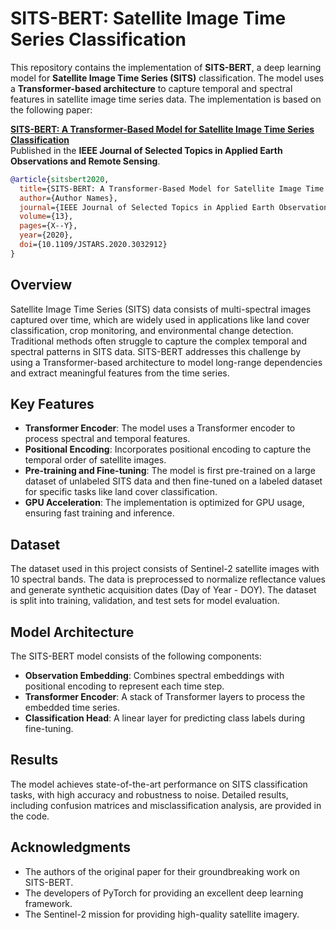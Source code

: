# SITS-BERT: Satellite Image Time Series Classification

This repository contains the implementation of **SITS-BERT**, a deep learning model for **Satellite Image Time Series (SITS)** classification. The model uses a **Transformer-based architecture** to capture temporal and spectral features in satellite image time series data. The implementation is based on the following paper:

[**SITS-BERT: A Transformer-Based Model for Satellite Image Time Series Classification**](https://ieeexplore.ieee.org/document/9252123)  
Published in the **IEEE Journal of Selected Topics in Applied Earth Observations and Remote Sensing**.


```bibtex
@article{sitsbert2020,
  title={SITS-BERT: A Transformer-Based Model for Satellite Image Time Series Classification},
  author={Author Names},
  journal={IEEE Journal of Selected Topics in Applied Earth Observations and Remote Sensing},
  volume={13},
  pages={X--Y},
  year={2020},
  doi={10.1109/JSTARS.2020.3032912}
}
```

## Overview

Satellite Image Time Series (SITS) data consists of multi-spectral images captured over time, which are widely used in applications like land cover classification, crop monitoring, and environmental change detection. Traditional methods often struggle to capture the complex temporal and spectral patterns in SITS data. SITS-BERT addresses this challenge by using a Transformer-based architecture to model long-range dependencies and extract meaningful features from the time series.

## Key Features

- **Transformer Encoder**: The model uses a Transformer encoder to process spectral and temporal features.
- **Positional Encoding**: Incorporates positional encoding to capture the temporal order of satellite images.
- **Pre-training and Fine-tuning**: The model is first pre-trained on a large dataset of unlabeled SITS data and then fine-tuned on a labeled dataset for specific tasks like land cover classification.
- **GPU Acceleration**: The implementation is optimized for GPU usage, ensuring fast training and inference.

## Dataset

The dataset used in this project consists of Sentinel-2 satellite images with 10 spectral bands. The data is preprocessed to normalize reflectance values and generate synthetic acquisition dates (Day of Year - DOY). The dataset is split into training, validation, and test sets for model evaluation.

## Model Architecture

The SITS-BERT model consists of the following components:

- **Observation Embedding**: Combines spectral embeddings with positional encoding to represent each time step.
- **Transformer Encoder**: A stack of Transformer layers to process the embedded time series.
- **Classification Head**: A linear layer for predicting class labels during fine-tuning.

## Results

The model achieves state-of-the-art performance on SITS classification tasks, with high accuracy and robustness to noise. Detailed results, including confusion matrices and misclassification analysis, are provided in the code.


## Acknowledgments

- The authors of the original paper for their groundbreaking work on SITS-BERT.
- The developers of PyTorch for providing an excellent deep learning framework.
- The Sentinel-2 mission for providing high-quality satellite imagery.
